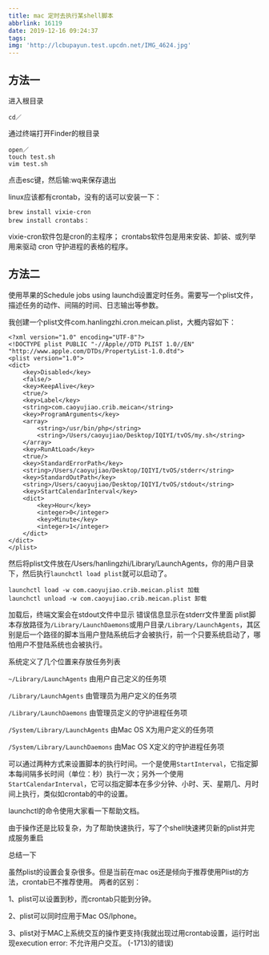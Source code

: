 ```yaml
---
title: mac 定时去执行某shell脚本
abbrlink: 16119
date: 2019-12-16 09:24:37
tags:
img: 'http://lcbupayun.test.upcdn.net/IMG_4624.jpg'
---
```

## 方法一
进入根目录

    cd／
通过终端打开Finder的根目录

    open／
    touch test.sh
    vim test.sh

点击esc键，然后输:wq来保存退出

linux应该都有crontab，没有的话可以安装一下：

    brew install vixie-cron
    brew install crontabs：
vixie-cron软件包是cron的主程序；
crontabs软件包是用来安装、卸装、或列举用来驱动 cron 守护进程的表格的程序。

## 方法二
使用苹果的Schedule jobs using launchd设置定时任务。需要写一个plist文件，描述任务的动作、间隔的时间、日志输出等参数。

我创建一个plist文件com.hanlingzhi.cron.meican.plist，大概内容如下：

    <?xml version="1.0" encoding="UTF-8"?>
    <!DOCTYPE plist PUBLIC "-//Apple//DTD PLIST 1.0//EN" "http://www.apple.com/DTDs/PropertyList-1.0.dtd">
    <plist version="1.0">
    <dict>
        <key>Disabled</key>
        <false/>
        <key>KeepAlive</key>
        <true/>
        <key>Label</key>
        <string>com.caoyujiao.crib.meican</string>
        <key>ProgramArguments</key>
        <array>
            <string>/usr/bin/php</string>
            <string>/Users/caoyujiao/Desktop/IQIYI/tvOS/my.sh</string>
        </array>
        <key>RunAtLoad</key>
        <true/>
        <key>StandardErrorPath</key>
        <string>/Users/caoyujiao/Desktop/IQIYI/tvOS/stderr</string>
        <key>StandardOutPath</key>
        <string>/Users/caoyujiao/Desktop/IQIYI/tvOS/stdout</string>
        <key>StartCalendarInterval</key>
        <dict>
            <key>Hour</key>
            <integer>0</integer>
            <key>Minute</key>
            <integer>1</integer>
        </dict>
    </dict>
    </plist>
然后将plist文件放在/Users/hanlingzhi/Library/LaunchAgents，你的用户目录下，然后执行`launchctl load plist`就可以启动了。

    launchctl load -w com.caoyujiao.crib.meican.plist 加载
    launchctl unload -w com.caoyujiao.crib.meican.plist 卸载

加载后，终端文案会在stdout文件中显示
错误信息显示在stderr文件里面
plist脚本存放路径为`/Library/LaunchDaemons`或用户目录`/Library/LaunchAgents`，其区别是后一个路径的脚本当用户登陆系统后才会被执行，前一个只要系统启动了，哪怕用户不登陆系统也会被执行。

系统定义了几个位置来存放任务列表

`~/Library/LaunchAgents` 由用户自己定义的任务项

`/Library/LaunchAgents` 由管理员为用户定义的任务项

`/Library/LaunchDaemons` 由管理员定义的守护进程任务项

`/System/Library/LaunchAgents` 由Mac OS X为用户定义的任务项

`/System/Library/LaunchDaemons` 由Mac OS X定义的守护进程任务项

可以通过两种方式来设置脚本的执行时间。一个是使用`StartInterval`，它指定脚本每间隔多长时间（单位：秒）执行一次；另外一个使用`StartCalendarInterval`，它可以指定脚本在多少分钟、小时、天、星期几、月时间上执行，类似如crontab的中的设置。

launchctl的命令使用大家看一下帮助文档。

由于操作还是比较复杂，为了帮助快速执行，写了个shell快速拷贝新的plist并完成服务重启

总结一下

虽然plist的设置会复杂很多。但是当前在mac os还是倾向于推荐使用Plist的方法，crontab已不推荐使用。
两者的区别：

1、plist可以设置到秒，而crontab只能到分钟。

2、plist可以同时应用于Mac OS/Iphone。

3、plist对于MAC上系统交互的操作更支持(我就出现过用crontab设置，运行时出现execution error: 不允许用户交互。 (-1713)的错误)



